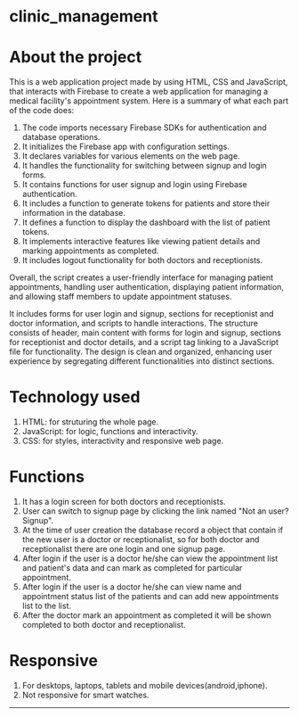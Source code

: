 # clinic_management
About the project
=================
This is a web application project made by using HTML, CSS and JavaScript, that interacts with Firebase to create a web application for managing a medical facility's appointment system. Here is a summary of what each part of the code does:

1. The code imports necessary Firebase SDKs for authentication and database operations.
2. It initializes the Firebase app with configuration settings.
3. It declares variables for various elements on the web page.
4. It handles the functionality for switching between signup and login forms.
5. It contains functions for user signup and login using Firebase authentication.
6. It includes a function to generate tokens for patients and store their information in the database.
7. It defines a function to display the dashboard with the list of patient tokens.
8. It implements interactive features like viewing patient details and marking appointments as completed.
9. It includes logout functionality for both doctors and receptionists.

Overall, the script creates a user-friendly interface for managing patient appointments, handling user authentication, displaying patient information, and allowing staff members to update appointment statuses.

 It includes forms for user login and signup, sections for receptionist and doctor information, and scripts to handle interactions. The structure consists of header, main content with forms for login and signup, sections for receptionist and doctor details, and a script tag linking to a JavaScript file for functionality. The design is clean and organized, enhancing user experience by segregating different functionalities into distinct sections.

 Technology used
 ===============
 1. HTML: for struturing the whole page.
 2. JavaScript: for logic, functions and interactivity.
 3. CSS: for styles, interactivity and responsive web page.

 Functions
 ==========
 1. It has a login screen for both doctors and receptionists.
 2. User can switch to signup page by clicking the link named "Not an user? Signup".
 3. At the time of user creation the database record a object that contain if the new user is a doctor or receptionalist, so for both doctor and receptionalist there are one login and one signup page.
 4. After login if the user is a doctor he/she can view the appointment list and patient's data and can mark as completed for particular appointment.
 5.  After login if the user is a doctor he/she can view name and appointment status list of the patients and can add new appointments list to the list.
 6.  After the doctor mark an appointment as completed it will be shown completed to both doctor and receptionalist.

Responsive
==========
1. For desktops, laptops, tablets and mobile devices(android,iphone).
2. Not responsive for smart watches.

*******************************************************************************************************
